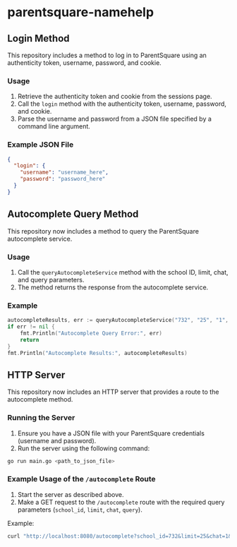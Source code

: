 # parentsquare-namehelp

## Login Method

This repository includes a method to log in to ParentSquare using an authenticity token, username, password, and cookie.

### Usage

1. Retrieve the authenticity token and cookie from the sessions page.
2. Call the `login` method with the authenticity token, username, password, and cookie.
3. Parse the username and password from a JSON file specified by a command line argument.

### Example JSON File

```json
{
  "login": {
    "username": "username_here",
    "password": "password_here"
  }
}
```

## Autocomplete Query Method

This repository now includes a method to query the ParentSquare autocomplete service.

### Usage

1. Call the `queryAutocompleteService` method with the school ID, limit, chat, and query parameters.
2. The method returns the response from the autocomplete service.

### Example

```go
autocompleteResults, err := queryAutocompleteService("732", "25", "1", "cha", psCookies)
if err != nil {
    fmt.Println("Autocomplete Query Error:", err)
    return
}
fmt.Println("Autocomplete Results:", autocompleteResults)
```

## HTTP Server

This repository now includes an HTTP server that provides a route to the autocomplete method.

### Running the Server

1. Ensure you have a JSON file with your ParentSquare credentials (username and password).
2. Run the server using the following command:

```sh
go run main.go <path_to_json_file>
```

### Example Usage of the `/autocomplete` Route

1. Start the server as described above.
2. Make a GET request to the `/autocomplete` route with the required query parameters (`school_id`, `limit`, `chat`, `query`).

Example:

```sh
curl "http://localhost:8080/autocomplete?school_id=732&limit=25&chat=1&query=cha"
```
